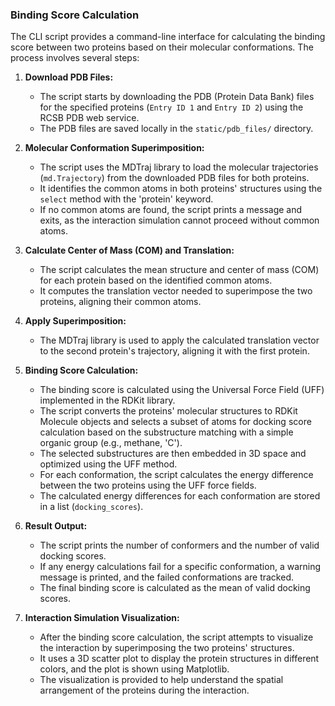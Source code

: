 ### Binding Score Calculation

The CLI script provides a command-line interface for calculating the binding score between two proteins based on their molecular conformations. The process involves several steps:

1. **Download PDB Files:**
   
   - The script starts by downloading the PDB (Protein Data Bank) files for the specified proteins (`Entry ID 1` and `Entry ID 2`) using the RCSB PDB web service.
   - The PDB files are saved locally in the `static/pdb_files/` directory.

2. **Molecular Conformation Superimposition:**
   
   - The script uses the MDTraj library to load the molecular trajectories (`md.Trajectory`) from the downloaded PDB files for both proteins.
   - It identifies the common atoms in both proteins' structures using the `select` method with the 'protein' keyword.
   - If no common atoms are found, the script prints a message and exits, as the interaction simulation cannot proceed without common atoms.

3. **Calculate Center of Mass (COM) and Translation:**
   
   - The script calculates the mean structure and center of mass (COM) for each protein based on the identified common atoms.
   - It computes the translation vector needed to superimpose the two proteins, aligning their common atoms.

4. **Apply Superimposition:**
   
   - The MDTraj library is used to apply the calculated translation vector to the second protein's trajectory, aligning it with the first protein.

5. **Binding Score Calculation:**
   
   - The binding score is calculated using the Universal Force Field (UFF) implemented in the RDKit library.
   - The script converts the proteins' molecular structures to RDKit Molecule objects and selects a subset of atoms for docking score calculation based on the substructure matching with a simple organic group (e.g., methane, 'C').
   - The selected substructures are then embedded in 3D space and optimized using the UFF method.
   - For each conformation, the script calculates the energy difference between the two proteins using the UFF force fields.
   - The calculated energy differences for each conformation are stored in a list (`docking_scores`).

6. **Result Output:**
   
   - The script prints the number of conformers and the number of valid docking scores.
   - If any energy calculations fail for a specific conformation, a warning message is printed, and the failed conformations are tracked.
   - The final binding score is calculated as the mean of valid docking scores.

7. **Interaction Simulation Visualization:**
   
   - After the binding score calculation, the script attempts to visualize the interaction by superimposing the two proteins' structures.
   - It uses a 3D scatter plot to display the protein structures in different colors, and the plot is shown using Matplotlib.
   - The visualization is provided to help understand the spatial arrangement of the proteins during the interaction.
